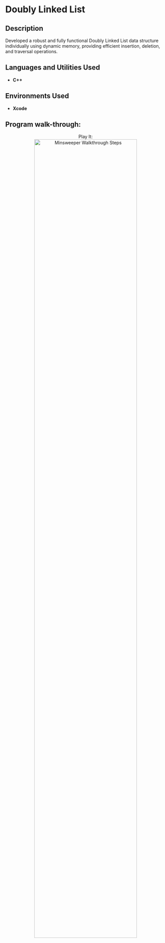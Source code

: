 <h1>Doubly Linked List</h1>


<h2>Description</h2>
Developed a robust and fully functional Doubly Linked List data structure individually using dynamic memory, providing efficient insertion, deletion, and traversal operations.
<br />


<h2>Languages and Utilities Used</h2>

- <b>C++</b> 

<h2>Environments Used </h2>

- <b>Xcode</b>

<h2>Program walk-through:</h2>

<p align="center">
Play It: <br/>
<img src="https://i.imgur.com/rrtVPuR.png" height="80%" width="80%" alt="Minsweeper Walkthrough Steps"/>

</p>

<!--
 ```diff
- text in red
+ text in green
! text in orange
# text in gray
@@ text in purple (and bold)@@
```
--!>
